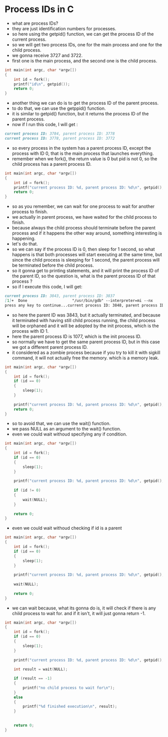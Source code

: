 # Process IDs in C
- what are process IDs?
- they are just identification numbers for processes.
- so here using the getpid() function, we can get the process ID of the current process.
- so we will get two process IDs, one for the main process and one for the child process.
- we gonna receive 3727 and 3722.
- first one is the main process, and the second one is the child process.

```c
int main(int argc, char *argv[])
{
    int id = fork();
    printf("id\n", getpid());
    return 0;
}
```

- another thing we can do is to get the process ID of the parent process.
- to do that, we can use the getppid() function.
- it is similar to getpid() function, but it returns the process ID of the parent process.
- now if I run this code, I will get :

```markdown
current process ID: 3784, parent process ID: 3778
current process ID: 3778, parent process ID: 3772
```
- so every process in the system has a parent process ID, except the process with ID 0, that is the main process that launches everything.
- remember when we fork(), the return value is 0 but pid is not 0, so the child process has a parent process ID.

```c
int main(int argc, char *argv[])
{
    int id = fork();
    printf("current process ID: %d, parent process ID: %d\n", getpid(), getppid());
    return 0;
}
```

- so as you remember, we can wait for one process to wait for another process to finish.
- we actually in parent process, we have waited for the child process to finish.
- because always the child process should terminate before the parent process and if it happens the other way around, something interesting is happening.
- let's do that.
- so we can say if the process ID is 0, then sleep for 1 second, so what happens is that both processes will start executing at the same time, but since the child process is sleeping for 1 second, the parent process will be terminated before the child process.
- so it gonna get to printing statements, and it will print the process ID of the parent ID, so the question is, what is the parent process ID of that process ?
- so if I execute this code, I will get:

```markdown
current process ID: 3843, parent process ID: 3837
[1]+  Done                    "/usr/bin/gdb" --interpreter=mi --nx
press any key to continue...current process ID: 3848, parent process ID: 1077
```

- so here the parent ID was 3843, but it actually terminated, and because it terminated with having still child process running, the child process will be orphaned and it will be
adopted by the init process, which is the process with ID 1.
- here the parent process ID is 1077, which is the init process ID.
- so normally we have to get the same parent process ID, but in this case we got a different parent process ID.
- it considered as a zombie process because if you try to kill it with sigkill command,
it will not actually free the memory. which is a memory leak.

```c
int main(int argc, char *argv[])
{
    int id = fork();
    if (id == 0)
    {
        sleep(1);
    }
    
    printf("current process ID: %d, parent process ID: %d\n", getpid(), getppid());
    return 0;
}
```

- so to avoid that, we can use the wait() function.
- we pass NULL as an argument to the wait() function.
- even we could wait withoud specifying any if condition.

```c
int main(int argc, char *argv[])
{
    int id = fork();
    if (id == 0)
    {
        sleep(1);
    }
    
    printf("current process ID: %d, parent process ID: %d\n", getpid(), getppid());
    
    if (id != 0)
    {
        wait(NULL);
    }
    
    return 0;
}
```

- even we could wait withoud checking if id is a parent

```c
int main(int argc, char *argv[])
{
    int id = fork();
    if (id == 0)
    {
        sleep(1);
    }
    
    printf("current process ID: %d, parent process ID: %d\n", getpid(), getppid());
    
    wait(NULL);
    
    return 0;
}
```

- we can wait because, what its gonna do is, it will check if there is any child process to wait for. and if it isn't, it will just gonna return -1.

```c
int main(int argc, char *argv[])
{
    int id = fork();
    if (id == 0)
    {
        sleep(1);
    }
    
    printf("current process ID: %d, parent process ID: %d\n", getpid(), getppid());
    
    int result = wait(NULL);

    if (result == -1)
    {
        printf("no child process to wait for\n");
    }
    else
    {
        printf("%d finished execution\n", result);
    }
        
    
    return 0;
}
```